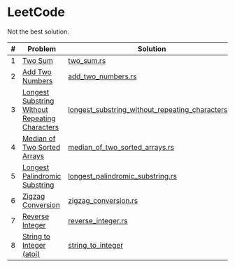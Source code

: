 # LeetCode

Not the best solution.

| # | Problem | Solution | Diffcult | Runtime | Memory |
|---|---|---|---|---|---|
| 1 | [Two Sum](https://leetcode.com/problems/two-sum/) | [two_sum.rs](src/bin/two_sum.rs) |Easy | 39.35% | 78.86% |
| 2 | [Add Two Numbers](https://leetcode.com/problems/add-two-numbers/) | [add_two_numbers.rs](src/bin/add_two_numbers.rs) | Medium | 100% | 56.51%|
| 3 | [Longest Substring Without Repeating Characters](https://leetcode.com/problems/longest-substring-without-repeating-characters)| [longest_substring_without_repeating_characters.rs](src/bin/longest_substring_without_repeating_characters.rs) | Medium | 100% | 37.63% |
| 4 | [Median of Two Sorted Arrays](https://leetcode.com/problems/median-of-two-sorted-arrays/) | [median_of_two_sorted_arrays.rs](src/bin/median_of_two_sorted_arrays.rs) | Hard | 100% | 42.91% |
| 5 | [Longest Palindromic Substring](https://leetcode.com/problems/longest-palindromic-substring/) | [longest_palindromic_substring.rs](src/bin/longest_palindromic_substring.rs) | Medium | 40.17% | 38.65% |
| 6 | [Zigzag Conversion](https://leetcode.com/problems/zigzag-conversion/) | [zigzag_conversion.rs](src/bin/zigzag_conversion.rs) | Medium | 100% | 67.11% |
| 7 | [Reverse Integer](https://leetcode.com/problems/reverse-integer/) | [reverse_integer.rs](src/bin/reverse_integer.rs) | Medium | 100% | 26.10% |
| 8 | [String to Integer (atoi)](https://leetcode.com/problems/string-to-integer-atoi/) | [string_to_integer](src/bin/string_to_integer.rs) | Medium | 32.60% | 92.07% |
